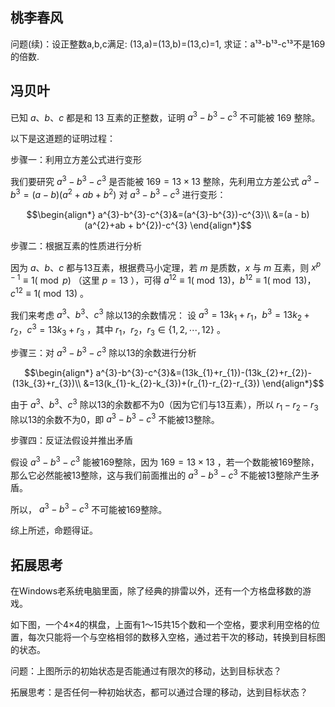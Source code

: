 ## 桃李春风

问题(续)：设正整数a,b,c满足:
(13,a)=(13,b)=(13,c)=1,
求证：a¹³-b¹³-c¹³不是169的倍数.

## 冯贝叶

已知 $a、b、c$ 都是和 13 互素的正整数，证明 $a^3-b^3- c^3$ 不可能被 169 整除。

以下是这道题的证明过程：
 
步骤一：利用立方差公式进行变形
 
我们要研究 $a^{3}-b^{3}-c^{3}$ 是否能被 $169 = 13\times13$ 整除，先利用立方差公式 $a^{3} - b^{3}=(a - b)(a^{2}+ab + b^{2})$ 对 $a^{3}-b^{3}-c^{3}$ 进行变形：
 
```math
\begin{align*}
a^{3}-b^{3}-c^{3}&=(a^{3}-b^{3})-c^{3}\\
&=(a - b)(a^{2}+ab + b^{2})-c^{3}
\end{align*}
```
 
步骤二：根据互素的性质进行分析
 
因为 $a、b、c$ 都与13互素，根据费马小定理，若 $m$ 是质数，$x$ 与 $m$ 互素，则 $x^{p - 1}\equiv1(\bmod p)$ （这里 $p = 13$ ），可得 $a^{12}\equiv1(\bmod 13)，b^{12}\equiv1(\bmod 13)，c^{12}\equiv1(\bmod 13)$ 。
 
我们来考虑 $a^{3}、b^{3}、c^{3}$ 除以13的余数情况：
设 $a^{3}=13k_{1}+r_{1}，b^{3}=13k_{2}+r_{2}，c^{3}=13k_{3}+r_{3}$ ，其中 $r_{1}，r_{2}，r_{3}\in\{1,2,\cdots,12\}$ 。
 
步骤三：对 $a^{3}-b^{3}-c^{3}$ 除以13的余数进行分析
 
```math
\begin{align*}
a^{3}-b^{3}-c^{3}&=(13k_{1}+r_{1})-(13k_{2}+r_{2})-(13k_{3}+r_{3})\\
&=13(k_{1}-k_{2}-k_{3})+(r_{1}-r_{2}-r_{3})
\end{align*}
```
 
由于 $a^{3}、b^{3}、c^{3}$ 除以13的余数都不为0（因为它们与13互素），所以 $r_{1}-r_{2}-r_{3}$ 除以13的余数不为0，即 $a^{3}-b^{3}-c^{3}$ 不能被13整除。
 
步骤四：反证法假设并推出矛盾
 
假设 $a^{3}-b^{3}-c^{3}$ 能被169整除，因为 $169 = 13\times13$ ，若一个数能被169整除，那么它必然能被13整除，这与我们前面推出的 $a^{3}-b^{3}-c^{3}$ 不能被13整除产生矛盾。
 
所以， $a^{3}-b^{3}-c^{3}$ 不可能被169整除。

综上所述，命题得证。

## 拓展思考

在Windows老系统电脑里面，除了经典的排雷以外，还有一个方格盘移数的游戏。

如下图，一个4×4的棋盘，上面有1～15共15个数和一个空格，要求利用空格的位置，每次只能将一个与空格相邻的数移入空格，通过若干次的移动，转换到目标图的状态。

问题：上图所示的初始状态是否能通过有限次的移动，达到目标状态​？

拓展思考：是否任何一种初始状态，都可以通过合理的移动，达到目标状态？
